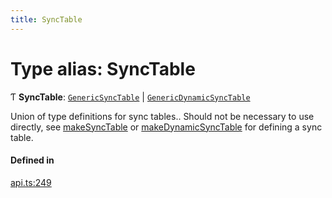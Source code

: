 ```yaml
---
title: SyncTable
---
```

# Type alias: SyncTable

Ƭ **SyncTable**: [`GenericSyncTable`](GenericSyncTable.md) \| [`GenericDynamicSyncTable`](GenericDynamicSyncTable.md)

Union of type definitions for sync tables..
Should not be necessary to use directly, see [makeSyncTable](../functions/makeSyncTable.md) or [makeDynamicSyncTable](../functions/makeDynamicSyncTable.md)
for defining a sync table.

#### Defined in

[api.ts:249](https://github.com/coda/packs-sdk/blob/main/api.ts#L249)
